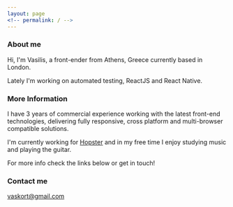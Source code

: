 ```yaml
---
layout: page
<!-- permalink: / -->
---
```

### About me

Hi, I'm Vasilis, a front-ender from Athens, Greece currently based in London.  

Lately I'm working on automated testing, ReactJS and React Native.

### More Information

I have 3 years of commercial experience working with the latest front-end technologies, delivering fully responsive, cross platform and multi-browser compatible solutions.

I'm currently working for [Hopster](http://hopster.tv/) and in my free time I enjoy studying music and playing the guitar.

For more info check the links below or get in touch!


### Contact me

[vaskort@gmail.com](mailto:vaskort@gmail.com)
